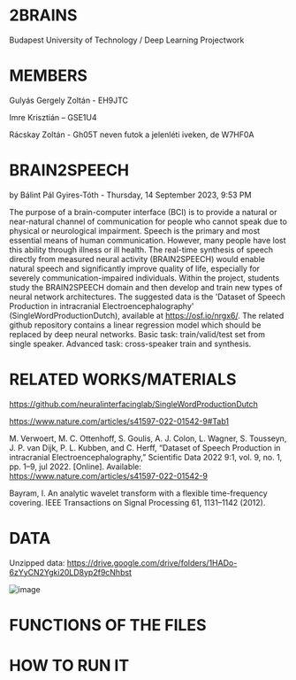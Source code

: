 # 2BRAINS
Budapest University of Technology / Deep Learning Projectwork

# MEMBERS
Gulyás Gergely Zoltán - EH9JTC 

Imre Krisztián – GSE1U4

Rácskay Zoltán - Gh05T neven futok a jelenléti iveken, de W7HF0A

# BRAIN2SPEECH
by Bálint Pál Gyires-Tóth - Thursday, 14 September 2023, 9:53 PM

The purpose of a brain-computer interface (BCI) is to provide a natural or near-natural channel of communication for people who cannot speak due to physical or neurological impairment. Speech is the primary and most essential means of human communication. However, many people have lost this ability through illness or ill health. The real-time synthesis of speech directly from measured neural activity (BRAIN2SPEECH) would enable natural speech and significantly improve quality of life, especially for severely communication-impaired individuals. Within the project, students study the BRAIN2SPEECH domain and then develop and train new types of neural network architectures. The suggested data is the 'Dataset of Speech Production in intracranial Electroencephalography' (SingleWordProductionDutch), available at https://osf.io/nrgx6/. The related github repository contains a linear regression model which should be replaced by deep neural networks. Basic task: train/valid/test set from single speaker. Advanced task: cross-speaker train and synthesis.

# RELATED WORKS/MATERIALS
https://github.com/neuralinterfacinglab/SingleWordProductionDutch

https://www.nature.com/articles/s41597-022-01542-9#Tab1

M. Verwoert, M. C. Ottenhoff, S. Goulis, A. J. Colon, L. Wagner, S. Tousseyn, J. P. van Dijk, P. L. Kubben, and C. Herff, “Dataset of Speech Production in intracranial Electroencephalography,” Scientific Data 2022 9:1, vol. 9, no. 1, pp. 1–9, jul 2022. [Online]. Available: https://www.nature.com/articles/s41597-022-01542-9

Bayram, I. An analytic wavelet transform with a flexible time-frequency covering. IEEE Transactions on Signal Processing 61, 1131–1142 (2012).

# DATA

Unzipped data: https://drive.google.com/drive/folders/1HADo-6zYyCN2Ygki20LD8yp2f9cNhbst


![image](https://github.com/eva-vision/2BRAINS/assets/52841811/a63151c9-7b32-4f6e-a067-d1205f2aa78e)


# FUNCTIONS OF THE FILES

# HOW TO RUN IT
